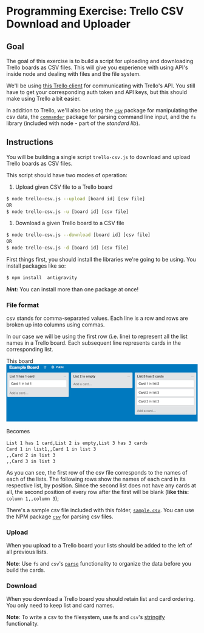 # Programming Exercise: Trello CSV Download and Uploader

## Goal

The goal of this exercise is to build a script for uploading and downloading
Trello boards as CSV files. This will give you experience with using API's
inside node and dealing with files and the file system.

We'll be using [this Trello client](https://github.com/norberteder/trello) for
communicating with Trello's API. You still have to get your corresponding auth
token and API keys, but this should make using Trello a bit easier.

In addition to Trello, we'll also be using the
[`csv`](https://www.npmjs.com/package/csv) package for manipulating the csv
data, the [`commander`](https://www.npmjs.com/package/commander) package
for parsing command line input, and the `fs` library (included with node -
part of the *standard lib*).

## Instructions

You will be building a single script `trello-csv.js` to download and upload
Trello boards as CSV files.


This script should have two modes of operation:


1. Upload given CSV file to a Trello board

  ```bash
  $ node trello-csv.js --upload [board id] [csv file]
  OR
  $ node trello-csv.js -u [board id] [csv file]
  ```

1. Download a given Trello board to a CSV file

  ```bash
  $ node trello-csv.js --download [board id] [csv file]
  OR
  $ node trello-csv.js -d [board id] [csv file]
  ```

First things first, you should install the libraries we're going to be using.
You install packages like so:

  ```bash
  $ npm install  antigravity
  ```

***hint:*** You can install more than one package at once!

### File format

csv stands for comma-separated values. Each line is a row and rows are broken up into columns using commas.

In our case we will be using the first row (i.e. line) to represent all the list names in a Trello board. Each
subsequent line represents cards in the corresponding list.

This board
![](img/trello.png)

Becomes

```
List 1 has 1 card,List 2 is empty,List 3 has 3 cards
Card 1 in list1,,Card 1 in list 3
,,Card 2 in list 3
,,Card 3 in list 3
```

As you can see, the first row of the csv file corresponds to the names of each
of the lists. The following rows show the names of each card in its respective
list, by position. Since the second list does not have any cards at all, the
second position of every row after the first will be blank (**like this:**
`column 1,,column 3`);

There's a sample csv file included with this folder, [`sample.csv`](sample.csv).
You can use the NPM package [`csv`](https://www.npmjs.com/package/csv) for
parsing csv files.

### Upload

When you upload to a Trello board your lists should be added to the left of all previous lists.

**Note**: Use `fs` and `csv`'s [`parse`](http://csv.adaltas.com/parse/) functionality to organize the data before you build the cards.

### Download

When you download a Trello board you should retain list and card ordering. You only need to keep list and card names.

**Note**: To write a csv to the filesystem, use fs and `csv`'s [stringify](http://csv.adaltas.com/stringify/) functionality.
